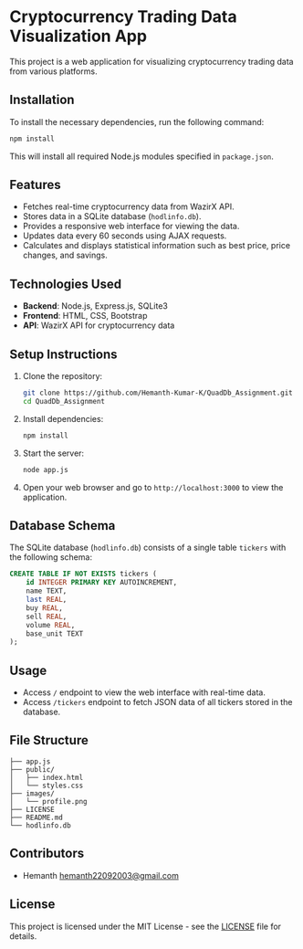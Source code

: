 # Cryptocurrency Trading Data Visualization App

This project is a web application for visualizing cryptocurrency trading data from various platforms.

## Installation

To install the necessary dependencies, run the following command:

```bash
npm install
```

This will install all required Node.js modules specified in `package.json`.

## Features

- Fetches real-time cryptocurrency data from WazirX API.
- Stores data in a SQLite database (`hodlinfo.db`).
- Provides a responsive web interface for viewing the data.
- Updates data every 60 seconds using AJAX requests.
- Calculates and displays statistical information such as best price, price changes, and savings.

## Technologies Used

- **Backend**: Node.js, Express.js, SQLite3
- **Frontend**: HTML, CSS, Bootstrap
- **API**: WazirX API for cryptocurrency data

## Setup Instructions

1. Clone the repository:

   ```bash
   git clone https://github.com/Hemanth-Kumar-K/QuadDb_Assignment.git
   cd QuadDb_Assignment
   ```

2. Install dependencies:

   ```bash
   npm install
   ```

3. Start the server:

   ```bash
   node app.js
   ```

4. Open your web browser and go to `http://localhost:3000` to view the application.

## Database Schema

The SQLite database (`hodlinfo.db`) consists of a single table `tickers` with the following schema:

```sql
CREATE TABLE IF NOT EXISTS tickers (
    id INTEGER PRIMARY KEY AUTOINCREMENT,
    name TEXT,
    last REAL,
    buy REAL,
    sell REAL,
    volume REAL,
    base_unit TEXT
);
```

## Usage

- Access `/` endpoint to view the web interface with real-time data.
- Access `/tickers` endpoint to fetch JSON data of all tickers stored in the database.

## File Structure

```
├── app.js
├── public/
│   ├── index.html
│   └── styles.css
├── images/
│   └── profile.png
├── LICENSE
├── README.md
└── hodlinfo.db
```

## Contributors

- Hemanth hemanth22092003@gmail.com

## License

This project is licensed under the MIT License - see the [LICENSE](LICENSE) file for details.
```

